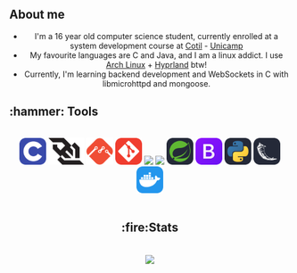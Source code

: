 <h2 align="left">About me</h2>

- I'm a 16 year old computer science student, currently enrolled at a system development course at [Cotil](https://www.cotil.unicamp.br) - [Unicamp](https://www.unicamp.br)
- My favourite languages are C and Java, and I am a linux addict. I use [Arch Linux](https://archlinux.org) + [Hyprland](https://hyprland.org) btw!
- Currently, I'm learning backend development and WebSockets in C with libmicrohttpd and mongoose.

<h2 align="left">:hammer: Tools</h2>
<br>
<div align="center">
    <img src="./img/C.svg" height=48px>
    <img src="./img/websocket.svg" height=48px>
    <img src="./img/mongoose.png" height=48px>
    <img src="./img/git.svg" height=48px>
    <img src=".img/tux.svg" height=48px>
    <img src="./Java-Dark.svg" height=48px>
    <img src="./img/Spring-Dark.svg" height=48px>
    <img src="./img/bootstrap.svg" height=48px>
    <img src="./img/Python-Dark.svg" height=48px>
    <img src="./img/Flask-Dark.svg" height=48px>
    <img src="./img/Docker.svg" height=48px>
</div>
<br>
<h2 align="center">:fire:Stats</h2>
<br>
<html align="center">
  <div align="center">
  <img align="center" src="https://github-readme-stats.vercel.app/api?username=mgcvale&show_icons=true&theme=tokyonight">
  </div>
</html>

